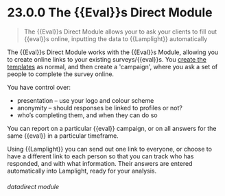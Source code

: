 # 23.0.0 The {{Eval}}s Direct Module

> The {{Eval}}s Direct Module allows your to ask your clients to fill out {{eval}}s online, inputting the data to {{Lamplight}} automatically

The {{Eval}}s Direct Module works with the {{Eval}}s Module, allowing you to create online links to your existing surveys/{{eval}}s.  You [create the templates](/help/index/p/22.1) as normal, and then create a 'campaign', where you ask a set of people to complete the survey online.

You have control over:

- presentation – use your logo and colour scheme
- anonymity – should responses be linked to profiles or not?
- who’s completing them, and when they can do so

You can report on a particular {{eval}} campaign, or on all answers for the same {{eval}} in a particular timeframe.

Using {{Lamplight}} you can send out one link to everyone, or choose to have a different link to each person so that you can track who has responded, and with what information.  Their answers are entered automatically into Lamplight, ready for your analysis.


###### datadirect module

